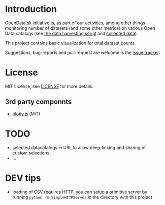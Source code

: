 # Introduction

[OpenData.sk initiative](http://opendata.sk) is, as part of our activities, among other things monitoring number of datasets (and some other metrics) on various Open Data catalogs (see [the data harvesting script](https://github.com/hanecak/data-catalog-stats) and [collected data](https://github.com/hanecak/data_data-catalog-stats)).

This project contains basic visualization for total dataset counts.

Suggestions, bug-reports and pull-request are welcome is the [issue tracker](https://github.com/hanecak/viz-data_catalog_stats-dataset_count/issues).
 
# License

MIT License, see [LICENSE](LICENSE) for more details.

## 3rd party componnts

- [plotly.js](https://plot.ly/javascript/) (MIT)

# TODO

- selected datacatalogs in URI, to allow deep-linking and sharing of custom selections
- ...

# DEV tips

- loading of CSV requires HTTP, you can setup a primitive server by running `python -m SimpleHTTPServer` in the directory with this project
